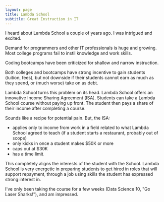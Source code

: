 ```yaml
---
layout: page
title: Lambda School
subtitle: Great Instruction in IT
---
```


I heard about Lambda School a couple of years ago. I was intrigued and excited.

Demand for programmers and other IT professionals is huge and growing. Most college programs fail to instil knowledge and work skills.

Coding bootcamps have been criticized for shallow and narrow instruction.

Both colleges and bootcamps have strong incentive to gain students (tuition, fees), but not downside if their students cannot earn as much as they spend, or (much worse) take on as debt.

Lambda School turns this problem on its head.  Lambda School offers an innovative Income Sharing Agreement (ISA). Students can take a Lambda School course without paying up front. The student then pays a share of their income after completing a course.

Sounds like a recipe for potential pain. But, the ISA:
- applies only to income from work in a field related to what Lambda School agreed to teach (if a student starts a restaurant, probably out of scope)
- only kicks in once a student makes $50K or more
- caps out at $30K
- has a time limit.

This completely aligns the interests of the student with the School. Lambda School is very energetic in preparing students to get hired in roles that will support repayment, through a job using skills the student has expressed strong interest in.

I've only been taking the course for a few weeks (Data Science 10, "Go Laser Sharks!"), and am impressed.

